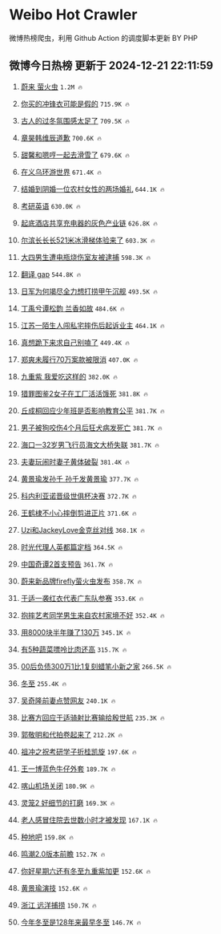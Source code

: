# Weibo Hot Crawler 



微博热榜爬虫，利用 Github Action 的调度脚本更新 BY PHP 


## 微博今日热榜 更新于 2024-12-21 22:11:59 
1. [蔚来 萤火虫](https://s.weibo.com/weibo?q=%E8%94%9A%E6%9D%A5%20%E8%90%A4%E7%81%AB%E8%99%AB&t=31&band_rank=1&Refer=top) `1.2M 🔥` 

1. [你买的冲锋衣可能是假的](https://s.weibo.com/weibo?q=%23%E4%BD%A0%E4%B9%B0%E7%9A%84%E5%86%B2%E9%94%8B%E8%A1%A3%E5%8F%AF%E8%83%BD%E6%98%AF%E5%81%87%E7%9A%84%23&t=31&band_rank=2&Refer=top) `715.9K 🔥` 

1. [古人的过冬氛围感太足了](https://s.weibo.com/weibo?q=%23%E5%8F%A4%E4%BA%BA%E7%9A%84%E8%BF%87%E5%86%AC%E6%B0%9B%E5%9B%B4%E6%84%9F%E5%A4%AA%E8%B6%B3%E4%BA%86%23&t=31&band_rank=3&Refer=top) `709.5K 🔥` 

1. [章昊韩维辰道歉](https://s.weibo.com/weibo?q=%23%E7%AB%A0%E6%98%8A%E9%9F%A9%E7%BB%B4%E8%BE%B0%E9%81%93%E6%AD%89%23&t=31&band_rank=4&Refer=top) `700.6K 🔥` 

1. [甜馨和嗯哼一起去滑雪了](https://s.weibo.com/weibo?q=%23%E7%94%9C%E9%A6%A8%E5%92%8C%E5%97%AF%E5%93%BC%E4%B8%80%E8%B5%B7%E5%8E%BB%E6%BB%91%E9%9B%AA%E4%BA%86%23&t=31&band_rank=5&Refer=top) `679.6K 🔥` 

1. [在义乌环游世界](https://s.weibo.com/weibo?q=%23%E5%9C%A8%E4%B9%89%E4%B9%8C%E7%8E%AF%E6%B8%B8%E4%B8%96%E7%95%8C%23&t=31&band_rank=6&Refer=top) `671.4K 🔥` 

1. [结婚到阴婚一位农村女性的两场婚礼](https://s.weibo.com/weibo?q=%E7%BB%93%E5%A9%9A%E5%88%B0%E9%98%B4%E5%A9%9A%E4%B8%80%E4%BD%8D%E5%86%9C%E6%9D%91%E5%A5%B3%E6%80%A7%E7%9A%84%E4%B8%A4%E5%9C%BA%E5%A9%9A%E7%A4%BC&t=31&band_rank=7&Refer=top) `644.1K 🔥` 

1. [考研英语](https://s.weibo.com/weibo?q=%E8%80%83%E7%A0%94%E8%8B%B1%E8%AF%AD&t=31&band_rank=8&Refer=top) `630.0K 🔥` 

1. [起底酒店共享充电器的灰色产业链](https://s.weibo.com/weibo?q=%23%E8%B5%B7%E5%BA%95%E9%85%92%E5%BA%97%E5%85%B1%E4%BA%AB%E5%85%85%E7%94%B5%E5%99%A8%E7%9A%84%E7%81%B0%E8%89%B2%E4%BA%A7%E4%B8%9A%E9%93%BE%23&t=31&band_rank=9&Refer=top) `626.8K 🔥` 

1. [尔滨长长长521米冰滑梯体验来了](https://s.weibo.com/weibo?q=%23%E5%B0%94%E6%BB%A8%E9%95%BF%E9%95%BF%E9%95%BF521%E7%B1%B3%E5%86%B0%E6%BB%91%E6%A2%AF%E4%BD%93%E9%AA%8C%E6%9D%A5%E4%BA%86%23&t=31&band_rank=10&Refer=top) `603.3K 🔥` 

1. [大四男生遭电瓶烧伤室友被逮捕](https://s.weibo.com/weibo?q=%23%E5%A4%A7%E5%9B%9B%E7%94%B7%E7%94%9F%E9%81%AD%E7%94%B5%E7%93%B6%E7%83%A7%E4%BC%A4%E5%AE%A4%E5%8F%8B%E8%A2%AB%E9%80%AE%E6%8D%95%23&t=31&band_rank=11&Refer=top) `598.3K 🔥` 

1. [翻译 gap](https://s.weibo.com/weibo?q=%E7%BF%BB%E8%AF%91%20gap&t=31&band_rank=12&Refer=top) `544.8K 🔥` 

1. [日军为何竭尽全力想打捞甲午沉舰](https://s.weibo.com/weibo?q=%23%E6%97%A5%E5%86%9B%E4%B8%BA%E4%BD%95%E7%AB%AD%E5%B0%BD%E5%85%A8%E5%8A%9B%E6%83%B3%E6%89%93%E6%8D%9E%E7%94%B2%E5%8D%88%E6%B2%89%E8%88%B0%23&t=31&band_rank=13&Refer=top) `493.5K 🔥` 

1. [丁禹兮谭松韵 兰香如故](https://s.weibo.com/weibo?q=%E4%B8%81%E7%A6%B9%E5%85%AE%E8%B0%AD%E6%9D%BE%E9%9F%B5%20%E5%85%B0%E9%A6%99%E5%A6%82%E6%95%85&t=31&band_rank=14&Refer=top) `484.6K 🔥` 

1. [江苏一陌生人闯私宅摔伤后起诉业主](https://s.weibo.com/weibo?q=%23%E6%B1%9F%E8%8B%8F%E4%B8%80%E9%99%8C%E7%94%9F%E4%BA%BA%E9%97%AF%E7%A7%81%E5%AE%85%E6%91%94%E4%BC%A4%E5%90%8E%E8%B5%B7%E8%AF%89%E4%B8%9A%E4%B8%BB%23&t=31&band_rank=15&Refer=top) `464.1K 🔥` 

1. [真想跪下来求自己别嗑了](https://s.weibo.com/weibo?q=%E7%9C%9F%E6%83%B3%E8%B7%AA%E4%B8%8B%E6%9D%A5%E6%B1%82%E8%87%AA%E5%B7%B1%E5%88%AB%E5%97%91%E4%BA%86&t=31&band_rank=16&Refer=top) `449.4K 🔥` 

1. [郑爽未履行70万案款被限消](https://s.weibo.com/weibo?q=%23%E9%83%91%E7%88%BD%E6%9C%AA%E5%B1%A5%E8%A1%8C70%E4%B8%87%E6%A1%88%E6%AC%BE%E8%A2%AB%E9%99%90%E6%B6%88%23&t=31&band_rank=17&Refer=top) `407.0K 🔥` 

1. [九重紫 我爱吃这样的](https://s.weibo.com/weibo?q=%E4%B9%9D%E9%87%8D%E7%B4%AB%20%E6%88%91%E7%88%B1%E5%90%83%E8%BF%99%E6%A0%B7%E7%9A%84&t=31&band_rank=18&Refer=top) `382.0K 🔥` 

1. [猎罪图鉴2女子在工厂活活饿死](https://s.weibo.com/weibo?q=%23%E7%8C%8E%E7%BD%AA%E5%9B%BE%E9%89%B42%E5%A5%B3%E5%AD%90%E5%9C%A8%E5%B7%A5%E5%8E%82%E6%B4%BB%E6%B4%BB%E9%A5%BF%E6%AD%BB%23&t=31&band_rank=19&Refer=top) `381.8K 🔥` 

1. [丘成桐回应少年班是否影响教育公平](https://s.weibo.com/weibo?q=%23%E4%B8%98%E6%88%90%E6%A1%90%E5%9B%9E%E5%BA%94%E5%B0%91%E5%B9%B4%E7%8F%AD%E6%98%AF%E5%90%A6%E5%BD%B1%E5%93%8D%E6%95%99%E8%82%B2%E5%85%AC%E5%B9%B3%23&t=31&band_rank=20&Refer=top) `381.7K 🔥` 

1. [男子被狗咬伤4个月后狂犬病发死亡](https://s.weibo.com/weibo?q=%23%E7%94%B7%E5%AD%90%E8%A2%AB%E7%8B%97%E5%92%AC%E4%BC%A44%E4%B8%AA%E6%9C%88%E5%90%8E%E7%8B%82%E7%8A%AC%E7%97%85%E5%8F%91%E6%AD%BB%E4%BA%A1%23&t=31&band_rank=21&Refer=top) `381.7K 🔥` 

1. [海口一32岁男飞行员海文大桥失联](https://s.weibo.com/weibo?q=%23%E6%B5%B7%E5%8F%A3%E4%B8%8032%E5%B2%81%E7%94%B7%E9%A3%9E%E8%A1%8C%E5%91%98%E6%B5%B7%E6%96%87%E5%A4%A7%E6%A1%A5%E5%A4%B1%E8%81%94%23&t=31&band_rank=22&Refer=top) `381.7K 🔥` 

1. [夫妻玩闹时妻子黄体破裂](https://s.weibo.com/weibo?q=%23%E5%A4%AB%E5%A6%BB%E7%8E%A9%E9%97%B9%E6%97%B6%E5%A6%BB%E5%AD%90%E9%BB%84%E4%BD%93%E7%A0%B4%E8%A3%82%23&t=31&band_rank=23&Refer=top) `381.4K 🔥` 

1. [黄景瑜发孙千 孙千发黄景瑜](https://s.weibo.com/weibo?q=%E9%BB%84%E6%99%AF%E7%91%9C%E5%8F%91%E5%AD%99%E5%8D%83%20%E5%AD%99%E5%8D%83%E5%8F%91%E9%BB%84%E6%99%AF%E7%91%9C&t=31&band_rank=24&Refer=top) `377.7K 🔥` 

1. [科内利亚诺晋级世俱杯决赛](https://s.weibo.com/weibo?q=%23%E7%A7%91%E5%86%85%E5%88%A9%E4%BA%9A%E8%AF%BA%E6%99%8B%E7%BA%A7%E4%B8%96%E4%BF%B1%E6%9D%AF%E5%86%B3%E8%B5%9B%23&t=31&band_rank=25&Refer=top) `372.7K 🔥` 

1. [王鹤棣不小心摔倒剪进正片](https://s.weibo.com/weibo?q=%E7%8E%8B%E9%B9%A4%E6%A3%A3%E4%B8%8D%E5%B0%8F%E5%BF%83%E6%91%94%E5%80%92%E5%89%AA%E8%BF%9B%E6%AD%A3%E7%89%87&t=31&band_rank=26&Refer=top) `371.6K 🔥` 

1. [Uzi和JackeyLove金克丝对线](https://s.weibo.com/weibo?q=%23Uzi%E5%92%8CJackeyLove%E9%87%91%E5%85%8B%E4%B8%9D%E5%AF%B9%E7%BA%BF%23&t=31&band_rank=27&Refer=top) `368.1K 🔥` 

1. [时光代理人英都篇定档](https://s.weibo.com/weibo?q=%E6%97%B6%E5%85%89%E4%BB%A3%E7%90%86%E4%BA%BA%E8%8B%B1%E9%83%BD%E7%AF%87%E5%AE%9A%E6%A1%A3&t=31&band_rank=28&Refer=top) `364.5K 🔥` 

1. [中国奇谭2首支预告](https://s.weibo.com/weibo?q=%23%E4%B8%AD%E5%9B%BD%E5%A5%87%E8%B0%AD2%E9%A6%96%E6%94%AF%E9%A2%84%E5%91%8A%23&t=31&band_rank=29&Refer=top) `361.7K 🔥` 

1. [蔚来新品牌firefly萤火虫发布](https://s.weibo.com/weibo?q=%23%E8%94%9A%E6%9D%A5%E6%96%B0%E5%93%81%E7%89%8Cfirefly%E8%90%A4%E7%81%AB%E8%99%AB%E5%8F%91%E5%B8%83%23&t=31&band_rank=30&Refer=top) `358.7K 🔥` 

1. [于适一袭红衣代表广东队参赛](https://s.weibo.com/weibo?q=%23%E4%BA%8E%E9%80%82%E4%B8%80%E8%A2%AD%E7%BA%A2%E8%A1%A3%E4%BB%A3%E8%A1%A8%E5%B9%BF%E4%B8%9C%E9%98%9F%E5%8F%82%E8%B5%9B%23&t=31&band_rank=31&Refer=top) `353.6K 🔥` 

1. [抱摔艺考同学男生来自农村家境不好](https://s.weibo.com/weibo?q=%23%E6%8A%B1%E6%91%94%E8%89%BA%E8%80%83%E5%90%8C%E5%AD%A6%E7%94%B7%E7%94%9F%E6%9D%A5%E8%87%AA%E5%86%9C%E6%9D%91%E5%AE%B6%E5%A2%83%E4%B8%8D%E5%A5%BD%23&t=31&band_rank=32&Refer=top) `352.4K 🔥` 

1. [用8000块半年赚了130万](https://s.weibo.com/weibo?q=%E7%94%A88000%E5%9D%97%E5%8D%8A%E5%B9%B4%E8%B5%9A%E4%BA%86130%E4%B8%87&t=31&band_rank=33&Refer=top) `345.1K 🔥` 

1. [有5种蔬菜嘌呤比肉还高](https://s.weibo.com/weibo?q=%23%E6%9C%895%E7%A7%8D%E8%94%AC%E8%8F%9C%E5%98%8C%E5%91%A4%E6%AF%94%E8%82%89%E8%BF%98%E9%AB%98%23&t=31&band_rank=34&Refer=top) `315.7K 🔥` 

1. [00后负债300万1比1复刻蜡笔小新之家](https://s.weibo.com/weibo?q=%2300%E5%90%8E%E8%B4%9F%E5%80%BA300%E4%B8%871%E6%AF%941%E5%A4%8D%E5%88%BB%E8%9C%A1%E7%AC%94%E5%B0%8F%E6%96%B0%E4%B9%8B%E5%AE%B6%23&t=31&band_rank=35&Refer=top) `266.5K 🔥` 

1. [冬至](https://s.weibo.com/weibo?q=%E5%86%AC%E8%87%B3&t=31&band_rank=36&Refer=top) `255.4K 🔥` 

1. [吴奇隆前妻点赞网友](https://s.weibo.com/weibo?q=%23%E5%90%B4%E5%A5%87%E9%9A%86%E5%89%8D%E5%A6%BB%E7%82%B9%E8%B5%9E%E7%BD%91%E5%8F%8B%23&t=31&band_rank=37&Refer=top) `240.1K 🔥` 

1. [比赛方回应于适骑射比赛输给殷世航](https://s.weibo.com/weibo?q=%23%E6%AF%94%E8%B5%9B%E6%96%B9%E5%9B%9E%E5%BA%94%E4%BA%8E%E9%80%82%E9%AA%91%E5%B0%84%E6%AF%94%E8%B5%9B%E8%BE%93%E7%BB%99%E6%AE%B7%E4%B8%96%E8%88%AA%23&t=31&band_rank=38&Refer=top) `235.3K 🔥` 

1. [郭敬明和代拍卷起来了](https://s.weibo.com/weibo?q=%E9%83%AD%E6%95%AC%E6%98%8E%E5%92%8C%E4%BB%A3%E6%8B%8D%E5%8D%B7%E8%B5%B7%E6%9D%A5%E4%BA%86&t=31&band_rank=39&Refer=top) `212.2K 🔥` 

1. [祖冲之祝考研学子折桂凯旋](https://s.weibo.com/weibo?q=%23%E7%A5%96%E5%86%B2%E4%B9%8B%E7%A5%9D%E8%80%83%E7%A0%94%E5%AD%A6%E5%AD%90%E6%8A%98%E6%A1%82%E5%87%AF%E6%97%8B%23&t=31&band_rank=40&Refer=top) `197.6K 🔥` 

1. [王一博蓝色牛仔外套](https://s.weibo.com/weibo?q=%23%E7%8E%8B%E4%B8%80%E5%8D%9A%E8%93%9D%E8%89%B2%E7%89%9B%E4%BB%94%E5%A4%96%E5%A5%97%23&t=31&band_rank=41&Refer=top) `189.7K 🔥` 

1. [喀山机场关闭](https://s.weibo.com/weibo?q=%23%E5%96%80%E5%B1%B1%E6%9C%BA%E5%9C%BA%E5%85%B3%E9%97%AD%23&t=31&band_rank=42&Refer=top) `180.9K 🔥` 

1. [灵笼2 好细节的打磨](https://s.weibo.com/weibo?q=%E7%81%B5%E7%AC%BC2%20%E5%A5%BD%E7%BB%86%E8%8A%82%E7%9A%84%E6%89%93%E7%A3%A8&t=31&band_rank=43&Refer=top) `169.3K 🔥` 

1. [老人感冒住院去世数小时才被发现](https://s.weibo.com/weibo?q=%23%E8%80%81%E4%BA%BA%E6%84%9F%E5%86%92%E4%BD%8F%E9%99%A2%E5%8E%BB%E4%B8%96%E6%95%B0%E5%B0%8F%E6%97%B6%E6%89%8D%E8%A2%AB%E5%8F%91%E7%8E%B0%23&t=31&band_rank=44&Refer=top) `167.1K 🔥` 

1. [种地吧](https://s.weibo.com/weibo?q=%E7%A7%8D%E5%9C%B0%E5%90%A7&t=31&band_rank=45&Refer=top) `159.8K 🔥` 

1. [鸣潮2.0版本前瞻](https://s.weibo.com/weibo?q=%23%E9%B8%A3%E6%BD%AE2.0%E7%89%88%E6%9C%AC%E5%89%8D%E7%9E%BB%23&t=31&band_rank=46&Refer=top) `152.7K 🔥` 

1. [你好星期六还有冬至九重紫加更](https://s.weibo.com/weibo?q=%E4%BD%A0%E5%A5%BD%E6%98%9F%E6%9C%9F%E5%85%AD%E8%BF%98%E6%9C%89%E5%86%AC%E8%87%B3%E4%B9%9D%E9%87%8D%E7%B4%AB%E5%8A%A0%E6%9B%B4&t=31&band_rank=47&Refer=top) `152.6K 🔥` 

1. [黄景瑜演技](https://s.weibo.com/weibo?q=%E9%BB%84%E6%99%AF%E7%91%9C%E6%BC%94%E6%8A%80&t=31&band_rank=48&Refer=top) `152.6K 🔥` 

1. [浙江 远洋捕捞](https://s.weibo.com/weibo?q=%E6%B5%99%E6%B1%9F%20%E8%BF%9C%E6%B4%8B%E6%8D%95%E6%8D%9E&t=31&band_rank=49&Refer=top) `150.7K 🔥` 

1. [今年冬至是128年来最早冬至](https://s.weibo.com/weibo?q=%23%E4%BB%8A%E5%B9%B4%E5%86%AC%E8%87%B3%E6%98%AF128%E5%B9%B4%E6%9D%A5%E6%9C%80%E6%97%A9%E5%86%AC%E8%87%B3%23&t=31&band_rank=50&Refer=top) `146.7K 🔥` 


